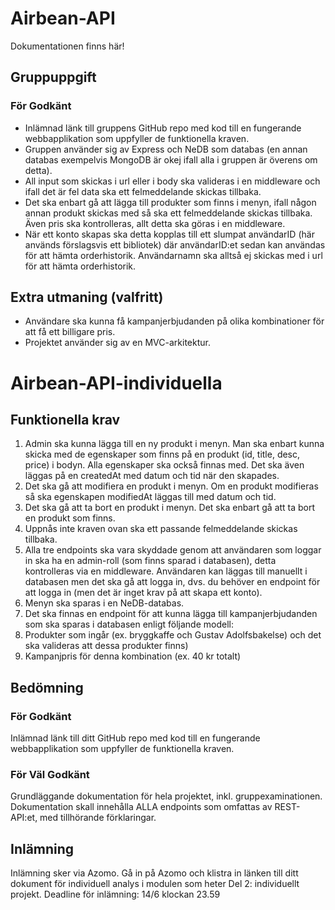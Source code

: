 # Airbean-API

Dokumentationen finns här!

## Gruppuppgift
### För Godkänt
* Inlämnad länk till gruppens GitHub repo med kod till en fungerande webbapplikation som uppfyller de funktionella kraven. 
* Gruppen använder sig av Express och NeDB som databas (en annan databas exempelvis MongoDB är okej ifall alla i gruppen är överens om detta).
* All input som skickas i url eller i body ska valideras i en middleware och ifall det är fel data ska ett felmeddelande skickas tillbaka.
* Det ska enbart gå att lägga till produkter som finns i menyn, ifall någon annan produkt skickas med så ska ett felmeddelande skickas tillbaka. Även pris ska kontrolleras, allt detta ska göras i en middleware.
* När ett konto skapas ska detta kopplas till ett slumpat användarID (här används förslagsvis ett bibliotek) där användarID:et sedan kan användas för att hämta orderhistorik. Användarnamn ska alltså ej skickas med i url för att hämta orderhistorik.

## Extra utmaning (valfritt)
* Användare ska kunna få kampanjerbjudanden på olika kombinationer för att få ett billigare pris. 
* Projektet använder sig av en MVC-arkitektur.


# Airbean-API-individuella
## Funktionella krav
1. Admin ska kunna lägga till en ny produkt i menyn. Man ska enbart kunna skicka med de egenskaper som finns på en produkt (id, title, desc, price) i bodyn. Alla egenskaper ska också finnas med. Det ska även läggas på en createdAt med datum och tid när den skapades.
2. Det ska gå att modifiera en produkt i menyn. Om en produkt modifieras så ska egenskapen modifiedAt läggas till med datum och tid.
3. Det ska gå att ta bort en produkt i menyn. Det ska enbart gå att ta bort en produkt som finns.
4. Uppnås inte kraven ovan ska ett passande felmeddelande skickas tillbaka.
5. Alla tre endpoints ska vara skyddade genom att användaren som loggar in ska ha en admin-roll (som finns sparad i databasen), detta kontrolleras via en middleware. Användaren kan läggas till manuellt i databasen men det ska gå att logga in, dvs. du behöver en endpoint för att logga in (men det är inget krav på att skapa ett konto).
6. Menyn ska sparas i en NeDB-databas.
7. Det ska finnas en endpoint för att kunna lägga till kampanjerbjudanden som ska sparas i databasen enligt följande modell:
8. Produkter som ingår (ex. bryggkaffe och Gustav Adolfsbakelse) och det ska valideras att dessa produkter finns)
9. Kampanjpris för denna kombination (ex. 40 kr totalt)

## Bedömning
### För Godkänt
Inlämnad länk till ditt GitHub repo med kod till en fungerande webbapplikation som uppfyller de funktionella kraven. 

### För Väl Godkänt
Grundläggande dokumentation för hela projektet, inkl. gruppexaminationen. Dokumentation skall innehålla ALLA endpoints som omfattas av REST-API:et, med tillhörande förklaringar.

## Inlämning
Inlämning sker via Azomo. Gå in på Azomo och klistra in länken till ditt dokument för individuell analys  i modulen som heter Del 2: individuellt projekt.
Deadline för inlämning: 14/6 klockan 23.59
